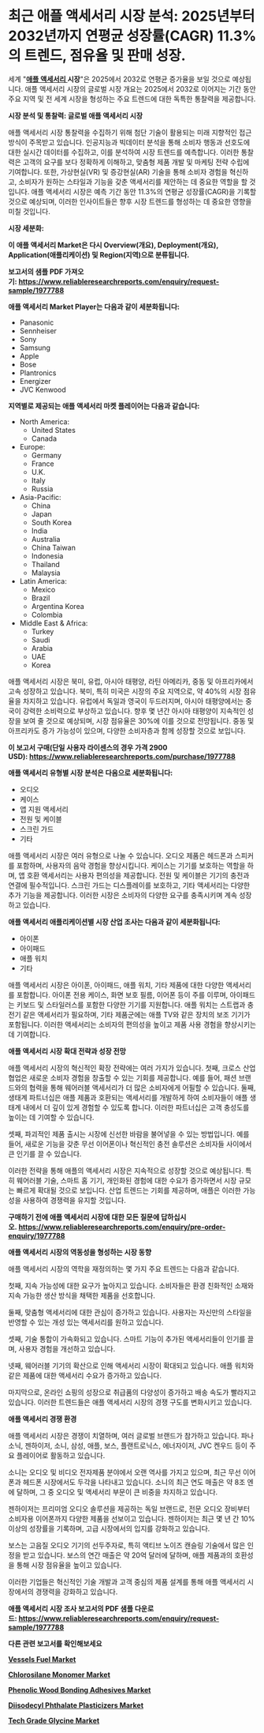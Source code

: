 <p><h1>최근 애플 액세서리 시장 분석: 2025년부터 2032년까지 연평균 성장률(CAGR) 11.3%의 트렌드, 점유율 및 판매 성장.</h1></p><p>세계 "<strong><a href="https://www.reliableresearchreports.com/apple-accessories-r1977788?utm_campaign=106&utm_medium=8&utm_source=Github&utm_content=ia&utm_term=24032025&utm_id=apple-accessories">애플 액세서리&nbsp;</a></strong><strong>시장</strong>"은 2025에서 2032로 연평균 증가율을 보일 것으로 예상됩니다. 애플 액세서리 시장의 글로벌 시장 개요는 2025에서 2032로 이어지는 기간 동안 주요 지역 및 전 세계 시장을 형성하는 주요 트렌드에 대한 독특한 통찰력을 제공합니다.</p>
<p><strong>시장 분석 및 통찰력: 글로벌 애플 액세서리 시장</strong></p>
<p><p>애플 액세서리 시장 통찰력을 수집하기 위해 첨단 기술이 활용되는 미래 지향적인 접근 방식이 주목받고 있습니다. 인공지능과 빅데이터 분석을 통해 소비자 행동과 선호도에 대한 실시간 데이터를 수집하고, 이를 분석하여 시장 트렌드를 예측합니다. 이러한 통찰력은 고객의 요구를 보다 정확하게 이해하고, 맞춤형 제품 개발 및 마케팅 전략 수립에 기여합니다. 또한, 가상현실(VR) 및 증강현실(AR) 기술을 통해 소비자 경험을 혁신하고, 소비자가 원하는 스타일과 기능을 갖춘 액세서리를 제안하는 데 중요한 역할을 할 것입니다. 애플 액세서리 시장은 예측 기간 동안 11.3%의 연평균 성장률(CAGR)을 기록할 것으로 예상되며, 이러한 인사이트들은 향후 시장 트렌드를 형성하는 데 중요한 영향을 미칠 것입니다.</p><a href="%7CAUTHORITHY_DOMAIN_URL%7C?utm_campaign=106&utm_medium=8&utm_source=Github&utm_content=ia&utm_term=24032025&utm_id=apple-accessories"></a></p>
<p><strong>시장 세분화:</strong></p>
<p><strong>이 애플 액세서리 Market은 다시 Overview(개요), Deployment(개요), Application(애플리케이션) 및 Region(지역)으로 분류됩니다.</strong></p>
<p><strong>보고서의 샘플 PDF 가져오기:&nbsp;<a href="https://www.reliableresearchreports.com/enquiry/request-sample/1977788?utm_campaign=106&utm_medium=8&utm_source=Github&utm_content=ia&utm_term=24032025&utm_id=apple-accessories">https://www.reliableresearchreports.com/enquiry/request-sample/1977788</a></strong><strong></strong></p>
<p><strong>애플 액세서리 Market Player는 다음과 같이 세분화됩니다:</strong></p>
<p><ul><li>Panasonic</li><li>Sennheiser</li><li>Sony</li><li>Samsung</li><li>Apple</li><li>Bose</li><li>Plantronics</li><li>Energizer</li><li>JVC Kenwood</li></ul></p>
<p><strong>지역별로 제공되는 애플 액세서리 마켓 플레이어는 다음과 같습니다:</strong></p>
<p><ul>
    <li>
        North America:
        <ul>
            <li>United States</li>
            <li>Canada</li>
        </ul>
    </li>
    <li>
        Europe:
        <ul>
            <li>Germany</li>
            <li>France</li>
            <li>U.K.</li>
            <li>Italy</li>
            <li>Russia</li>
        </ul>
    </li>
    <li>
        Asia-Pacific:
        <ul>
            <li>China</li>
            <li>Japan</li>
            <li>South Korea</li>
            <li>India</li>
            <li>Australia</li>
            <li>China Taiwan</li>
            <li>Indonesia</li>
            <li>Thailand</li>
            <li>Malaysia</li>
        </ul>
    </li>
    <li>
        Latin America:
        <ul>
            <li>Mexico</li>
            <li>Brazil</li>
            <li>Argentina Korea</li>
            <li>Colombia</li>
        </ul>
    </li>
    <li>
        Middle East & Africa:
        <ul>
            <li>Turkey</li>
            <li>Saudi</li>
            <li>Arabia</li>
            <li>UAE</li>
            <li>Korea</li>
        </ul>
    </li>
    </ul></p>
<p><p>애플 액세서리 시장은 북미, 유럽, 아시아 태평양, 라틴 아메리카, 중동 및 아프리카에서 고속 성장하고 있습니다. 북미, 특히 미국은 시장의 주요 지역으로, 약 40%의 시장 점유율을 차지하고 있습니다. 유럽에서 독일과 영국이 두드러지며, 아시아 태평양에서는 중국이 강력한 소비력으로 부상하고 있습니다. 향후 몇 년간 아시아 태평양이 지속적인 성장을 보여 줄 것으로 예상되며, 시장 점유율은 30%에 이를 것으로 전망됩니다. 중동 및 아프리카도 증가 가능성이 있으며, 다양한 소비자층과 함께 성장할 것으로 보입니다.</p></p>
<p><strong>이 보고서 구매(단일 사용자 라이센스의 경우 가격 2900 USD):&nbsp;<a href="https://www.reliableresearchreports.com/purchase/1977788?utm_campaign=106&utm_medium=8&utm_source=Github&utm_content=ia&utm_term=24032025&utm_id=apple-accessories">https://www.reliableresearchreports.com/purchase/1977788</a></strong></p>
<p><strong>애플 액세서리 유형별 시장 분석은 다음으로 세분화됩니다:</strong></p>
<p><ul><li>오디오</li><li>케이스</li><li>앱 지원 액세서리</li><li>전원 및 케이블</li><li>스크린 가드</li><li>기타</li></ul></p>
<p><p>애플 액세서리 시장은 여러 유형으로 나눌 수 있습니다. 오디오 제품은 헤드폰과 스피커를 포함하며, 사용자의 음악 경험을 향상시킵니다. 케이스는 기기를 보호하는 역할을 하며, 앱 호환 액세서리는 사용자 편의성을 제공합니다. 전원 및 케이블은 기기의 충전과 연결에 필수적입니다. 스크린 가드는 디스플레이를 보호하고, 기타 액세서리는 다양한 추가 기능을 제공합니다. 이러한 시장은 소비자의 다양한 요구를 충족시키며 계속 성장하고 있습니다.</p></p>
<p><strong>애플 액세서리 애플리케이션별 시장 산업 조사는 다음과 같이 세분화됩니다:</strong></p>
<p><ul><li>아이폰</li><li>아이패드</li><li>애플 워치</li><li>기타</li></ul></p>
<p><p>애플 액세서리 시장은 아이폰, 아이패드, 애플 워치, 기타 제품에 대한 다양한 액세서리를 포함합니다. 아이폰 전용 케이스, 화면 보호 필름, 이어폰 등이 주를 이루며, 아이패드는 키보드 및 스타일러스를 포함한 다양한 기기를 지원합니다. 애플 워치는 스트랩과 충전기 같은 액세서리가 필요하며, 기타 제품군에는 애플 TV와 같은 장치의 보조 기기가 포함됩니다. 이러한 액세서리는 소비자의 편의성을 높이고 제품 사용 경험을 향상시키는 데 기여합니다.</p></p>
<p><strong>애플 액세서리 시장 확대 전략과 성장 전망</strong></p>
<p><p>애플 액세서리 시장의 혁신적인 확장 전략에는 여러 가지가 있습니다. 첫째, 크로스 산업 협업은 새로운 소비자 경험을 창출할 수 있는 기회를 제공합니다. 예를 들어, 패션 브랜드와의 협력을 통해 웨어러블 액세서리가 더 많은 소비자에게 어필할 수 있습니다. 둘째, 생태계 파트너십은 애플 제품과 호환되는 액세서리를 개발하게 하여 소비자들이 애플 생태계 내에서 더 깊이 있게 경험할 수 있도록 합니다. 이러한 파트너십은 고객 충성도를 높이는 데 기여할 수 있습니다.</p><p>셋째, 파괴적인 제품 출시는 시장에 신선한 바람을 불어넣을 수 있는 방법입니다. 예를 들어, 새로운 기능을 갖춘 무선 이어폰이나 혁신적인 충전 솔루션은 소비자들 사이에서 큰 인기를 끌 수 있습니다. </p><p>이러한 전략을 통해 애플의 액세서리 시장은 지속적으로 성장할 것으로 예상됩니다. 특히 웨어러블 기술, 스마트 홈 기기, 개인화된 경험에 대한 수요가 증가하면서 시장 규모는 빠르게 확대될 것으로 보입니다. 산업 트렌드는 기회를 제공하며, 애플은 이러한 가능성을 사용하여 경쟁력을 유지할 것입니다.</p></p>
<p><strong>구매하기 전에 애플 액세서리 시장에 대한 모든 질문에 답하십시오.&nbsp;<a href="https://www.reliableresearchreports.com/enquiry/pre-order-enquiry/1977788?utm_campaign=106&utm_medium=8&utm_source=Github&utm_content=ia&utm_term=24032025&utm_id=apple-accessories">https://www.reliableresearchreports.com/enquiry/pre-order-enquiry/1977788</a></strong><strong></strong></p>
<p><strong>애플 액세서리 시장의 역동성을 형성하는 시장 동향</strong></p>
<p><p>애플 액세서리 시장의 역학을 재정의하는 몇 가지 주요 트렌드는 다음과 같습니다. </p><p>첫째, 지속 가능성에 대한 요구가 높아지고 있습니다. 소비자들은 환경 친화적인 소재와 지속 가능한 생산 방식을 채택한 제품을 선호합니다. </p><p>둘째, 맞춤형 액세서리에 대한 관심이 증가하고 있습니다. 사용자는 자신만의 스타일을 반영할 수 있는 개성 있는 액세서리를 원하고 있습니다. </p><p>셋째, 기술 통합이 가속화되고 있습니다. 스마트 기능이 추가된 액세서리들이 인기를 끌며, 사용자 경험을 개선하고 있습니다. </p><p>넷째, 웨어러블 기기의 확산으로 인해 액세서리 시장이 확대되고 있습니다. 애플 워치와 같은 제품에 대한 액세서리 수요가 증가하고 있습니다.</p><p>마지막으로, 온라인 쇼핑의 성장으로 취급품의 다양성이 증가하고 배송 속도가 빨라지고 있습니다. 이러한 트렌드들은 애플 액세서리 시장의 경쟁 구도를 변화시키고 있습니다.</p></p>
<p><strong>애플 액세서리 경쟁 환경</strong></p>
<p><p>애플 액세서리 시장은 경쟁이 치열하며, 여러 글로벌 브랜드가 참가하고 있습니다. 파나소닉, 젠하이저, 소니, 삼성, 애플, 보스, 플랜트로닉스, 에너자이저, JVC 켄우드 등이 주요 플레이어로 활동하고 있습니다.</p><p>소니는 오디오 및 비디오 전자제품 분야에서 오랜 역사를 가지고 있으며, 최근 무선 이어폰과 헤드폰 시장에서도 두각을 나타내고 있습니다. 소니의 최근 연도 매출은 약 8조 엔에 달하며, 그 중 오디오 및 액세서리 부문이 큰 비중을 차지하고 있습니다. </p><p>젠하이저는 프리미엄 오디오 솔루션을 제공하는 독일 브랜드로, 전문 오디오 장비부터 소비자용 이어폰까지 다양한 제품을 선보이고 있습니다. 젠하이저는 최근 몇 년 간 10% 이상의 성장률을 기록하며, 고급 시장에서의 입지를 강화하고 있습니다.</p><p>보스는 고음질 오디오 기기의 선두주자로, 특히 액티브 노이즈 캔슬링 기술에서 많은 인정을 받고 있습니다. 보스의 연간 매출은 약 20억 달러에 달하며, 애플 제품과의 호환성을 통해 시장 점유율을 높이고 있습니다.</p><p>이러한 기업들은 혁신적인 기술 개발과 고객 중심의 제품 설계를 통해 애플 액세서리 시장에서의 경쟁력을 강화하고 있습니다.</p></p>
<p><strong>애플 액세서리 시장 조사 보고서의 PDF 샘플 다운로드:&nbsp;<a href="https://www.reliableresearchreports.com/enquiry/request-sample/1977788?utm_campaign=106&utm_medium=8&utm_source=Github&utm_content=ia&utm_term=24032025&utm_id=apple-accessories">https://www.reliableresearchreports.com/enquiry/request-sample/1977788</a></strong></p>
<p><strong></strong></p>
<p><strong></strong></p>
<p><strong></strong></p>
<p><strong></strong></p>
<p><strong>다른 관련 보고서를 확인해보세요</strong></p>
<p><strong><p><a href="https://github.com/reahmmunises/Market-Research-Report-List-1/blob/main/vessels-fuel-market.md?utm_campaign=106&utm_medium=8&utm_source=Github&utm_content=ia&utm_term=24032025&utm_id=apple-accessories">Vessels Fuel Market</a></p><p><a href="https://github.com/boyertrull4r/Market-Research-Report-List-1/blob/main/chlorosilane-monomer-market.md?utm_campaign=106&utm_medium=8&utm_source=Github&utm_content=ia&utm_term=24032025&utm_id=apple-accessories">Chlorosilane Monomer Market</a></p><p><a href="https://github.com/pilukypalis/Market-Research-Report-List-1/blob/main/phenolic-wood-bonding-adhesives-market.md?utm_campaign=106&utm_medium=8&utm_source=Github&utm_content=ia&utm_term=24032025&utm_id=apple-accessories">Phenolic Wood Bonding Adhesives Market</a></p><p><a href="https://github.com/moratronak3q/Market-Research-Report-List-1/blob/main/diisodecyl-phthalate-plasticizers-market.md?utm_campaign=106&utm_medium=8&utm_source=Github&utm_content=ia&utm_term=24032025&utm_id=apple-accessories">Diisodecyl Phthalate Plasticizers Market</a></p><p><a href="https://github.com/jugutstam/Market-Research-Report-List-1/blob/main/tech-grade-glycine-market.md?utm_campaign=106&utm_medium=8&utm_source=Github&utm_content=ia&utm_term=24032025&utm_id=apple-accessories">Tech Grade Glycine Market</a></p></strong></p>